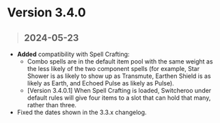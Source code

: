 # **Version 3.4.0**
>## **2024-05-23**

- **Added** compatibility with Spell Crafting:
  - Combo spells are in the default item pool with the same weight as the less likely of the two component spells (for example, Star Shower is as likely to show up as Transmute, Earthen Shield is as likely as Earth, and Echoed Pulse as likely as Pulse).
  - [Version 3.4.0.1] When Spell Crafting is loaded, Switcheroo under default rules will give four items to a slot that can hold that many, rather than three.
- Fixed the dates shown in the 3.3.x changelog.